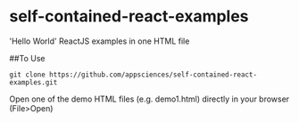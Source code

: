 # self-contained-react-examples
'Hello World' ReactJS examples in one HTML file

##To Use

`git clone https://github.com/appsciences/self-contained-react-examples.git`

Open one of the demo HTML files (e.g. demo1.html) directly in your browser (File>Open)
